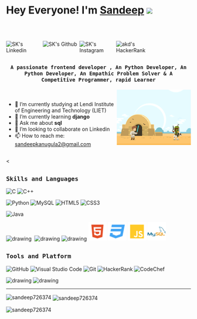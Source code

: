 
# Hey Everyone! I'm [Sandeep](https://github.com/sandeep726374) <img src="https://github.com/himanshusharma89/himanshusharma89/blob/master/Hi.gif" width="25px">
<br><br>

<a href="https://www.linkedin.com/in/sandeep-kanugula/">
  <img align="left" alt="SK's Linkedin" width="100px" src="https://img.shields.io/badge/Linkedin-0A66C2?style=for-the-badge&logo=Linkedin&logoColor=white" />
</a>
<a href="https://github.com/sandeep726374">
  <img align="left" alt="SK's Github" width="100px" src="https://img.shields.io/badge/Github-181717?style=for-the-badge&logo=Github&logoColor=white" />
</a>
<a href="https://www.instagram.com/yours_sanjuu/">
  <img align="left" alt="SK's Instagram" width="100px" src="https://img.shields.io/badge/Instagram-E4405F?style=for-the-badge&logo=instagram&logoColor=white" />
</a>
<a href="https://www.hackerrank.com/profile/sandeepkanugula2">
  <img align="left" alt="akd's HackerRank" width="100px" src="https://img.shields.io/badge/HackerRank-2EC866?style=for-the-badge&logo=HackerRank&logoColor=white" alt="HackerRank Badge" />
</a>


<br><br>


## <p align="center"><h4 align="center"><samp> A passionate frontend developer , An Python Developer, An Python Developer, An Empathic Problem Solver & A Competitive Programmer, rapid Learner </samp></h4></p>

<div>
<img align="right" src="https://github.com/amandewatnitrr/amandewatnitrr/blob/main/terminal.gif" width="40%"/>
  <br>
  
- 🔭 I’m currently studying at Lendi Institute of Engineering and Technology (LIET)
- 🌱 I’m currently learning **django**
- 💬 Ask me about **sql**
- 👯 I’m looking to collaborate on Linkedin
- 📫 How to reach me: sandeepkanugula2@gmail.com
  <br>
</div>

##

<div>
<

##
<h3><b><samp>Skills and Languages</samp></b></h3>

![C](https://img.shields.io/badge/C-27338e?style=flat-square&logo=c&logoColor=white)
![C++](https://img.shields.io/badge/C++-00599C?style=flat-square&logo=c%2B%2B&logoColor=white)

![Python](https://img.shields.io/badge/Python-3776AB?style=flat-square&logo=Python&logoColor=white)
![MySQL](https://img.shields.io/badge/MySQL-4479A1?style=flat-square&logo=MySQL&logoColor=white)
![HTML5](https://img.shields.io/badge/HTML5-E34F26?style=flat-square&logo=HTML5&logoColor=white)
![CSS3](https://img.shields.io/badge/CSS3-1572B6?style=flat-square&logo=CSS3&logoColor=white)

![Java](https://img.shields.io/badge/Java-013243?style=flat-square&logo=Java&logoColor=white)

<span>
<img src="https://github.com/amandewatnitrr/amandewatnitrr/blob/main/imgs/c.svg" alt="drawing" width="50"/>
<img src="https://raw.githubusercontent.com/devicons/devicon/master/icons/java/java-original.svg" alt="java" width="0"/>
<img src="https://github.com/amandewatnitrr/amandewatnitrr/blob/main/imgs/python-5.svg" alt="drawing" width="50"/>
<img src="https://github.com/amandewatnitrr/amandewatnitrr/blob/main/imgs/mysql-6.svg" alt="drawing" width="50"/>
<img src="https://github.com/amandewatnitrr/amandewatnitrr/blob/main/imgs/html.svg" alt="drawing" width="50"/>
<img src="https://github.com/amandewatnitrr/amandewatnitrr/blob/main/imgs/css.svg" alt="drawing" width="50"/>
<img src="https://github.com/amandewatnitrr/amandewatnitrr/blob/main/imgs/javascript.svg" alt="drawing" width="50"/>
<img src="https://raw.githubusercontent.com/devicons/devicon/master/icons/mysql/mysql-original-wordmark.svg" alt="mysql" width="50"/>

  </span>
    
##
<h3><b><samp>Tools and Platform</samp></b></h3>


![GitHub](https://img.shields.io/badge/GitHub-181717?style=flat-square&logo=github)
![Visual Studio Code](https://img.shields.io/badge/Visual_Studio_Code-007ACC?style=flat-square&logo=Visual-Studio-Code&logoColor=white)
![Git](https://img.shields.io/badge/Git-F05032?style=flat-square&logo=Git&logoColor=white)
![HackerRank](https://img.shields.io/badge/HackerRank-107C10?style=flat-square&logo=HackerRank&logoColor=black)
![CodeChef](https://img.shields.io/badge/CodeChef-5B4638?style=flat-square&logo=CodeChef&logoColor=white)
  
<span>

<img src="https://github.com/amandewatnitrr/amandewatnitrr/blob/main/imgs/hackerrank.svg" alt="drawing" width="50"/>
<img src="https://github.com/amandewatnitrr/amandewatnitrr/blob/main/imgs/visual-studio-code.svg" alt="drawing" width="40"/>

</span>
<hr> 
  

<p><img align="left" src="https://github-readme-stats.vercel.app/api/top-langs?username=sandeep726374&show_icons=true&locale=en&layout=compact" alt="sandeep726374" /></p>

<p>&nbsp;<img align="center" src="https://github-readme-stats.vercel.app/api?username=sandeep726374&show_icons=true&locale=en" alt="sandeep726374" /></p>

<p><img align="center" src="https://github-readme-streak-stats.herokuapp.com/?user=sandeep726374&" alt="sandeep726374" /></p>

  
